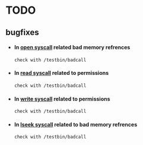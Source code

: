 # TODO

## bugfixes

-   #### In [open syscall][0] related bad memory refrences
        check with /testbin/badcall

-   #### In [read syscall][1] related to permissions
        check with /testbin/badcall

-   #### In [write syscall][2] related to permissions
        check with /testbin/badcall

-   #### In [lseek syscall][3] related to bad memory refrences
        check with /testbin/badcall


[0]:../kern/syscall/open_syscall.c
[1]:../kern/syscall/read_syscall.c
[2]:../kern/syscall/write_syscall.c
[3]:../kern/syscall/lseek_syscall.c